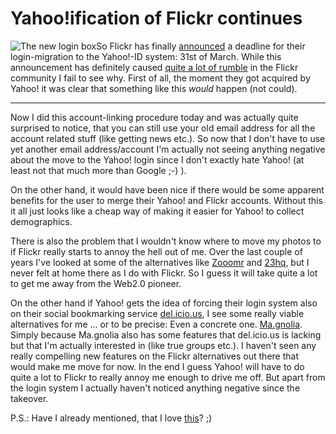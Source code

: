 # Yahoo!ification of Flickr continues

<img src="http://zerokspot.com/uploads/yahoologin.png" alt="The new login box" class="left"/>So Flickr has finally [announced](http://www.flickr.com/news.gne#222) a deadline for their login-migration to the Yahoo!-ID system: 31st of March. While this announcement has definitely caused [quite a lot of rumble](http://flickr.com/forums/help/32687/) in the Flickr community I fail to see why. First of all, the moment they got acquired by Yahoo! it was clear that something like this _would_ happen (not could).



-------------------------------



Now I did this account-linking procedure today and was actually quite surprised to notice, that you can still use your old email address for all the account related stuff (like getting news etc.). So now that I don't have to use yet another email address/account I'm actually not seeing anything negative about the move to the Yahoo! login since I don't exactly hate Yahoo! (at least not that much more than Google ;-) ).

On the other hand, it would have been nice if there would be some apparent benefits for the user to merge their Yahoo! and Flickr accounts. Without this it all just looks like a cheap way of making it easier for Yahoo! to collect demographics.

There is also the problem that I wouldn't know where to move my photos to if Flickr really starts to annoy the hell out of me. Over the last couple of years I've looked at some of the alternatives like [Zooomr](http://zooomr.com) and [23hq](http://23hq.com), but I never felt at home there as I do with Flickr. So I guess it will take quite a lot to get me away from the Web2.0 pioneer. 

On the other hand if Yahoo! gets the idea of forcing their login system also on their social bookmarking service [del.icio.us](http://del.icio.us), I see some really viable alternatives for me ... or to be precise: Even a concrete one. [Ma.gnolia](http://ma.gnolia.com). Simply because Ma.gnolia also has some features that del.icio.us is lacking but that I'm actually interested in (like true groups etc.). I haven't seen any really compelling new features on the Flickr alternatives out there that would make me move for now.  In the end I guess Yahoo! will have to do quite a lot to Flickr to really annoy me enough to drive me off. But apart from the login system I actually haven't noticed anything negative since the takeover.

P.S.: Have I already mentioned, that I love [this](http://www.flickr.com/explore/interesting/7days)? ;)
